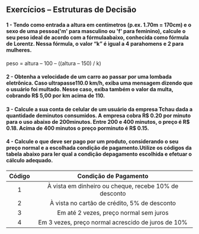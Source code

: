 ##     Exercícios – Estruturas de Decisão

#### 1 - Tendo como entrada a altura em centímetros (p.ex. 1.70m = 170cm) e o sexo de uma pessoa('m' para masculino ou 'f' para feminino), calcule o seu peso ideal de acordo com a fórmulaabaixo, conhecida como fórmula de Lorentz. Nessa fórmula, o valor “k” é igual a 4 parahomens e 2 para mulheres.  

 peso = altura – 100 –  ((altura – 150) / k)

#### 2 - Obtenha a velocidade de um carro ao passar por uma lombada eletrônica. Caso ultrapasse110.0 km/h, exiba uma mensagem dizendo que o usuário foi multado. Nesse caso, exiba também o valor da multa, cobrando R$ 5,00 por km acima de 110.  

#### 3 - Calcule a sua conta de celular de um usuário da empresa Tchau dada a quantidade deminutos consumidos. A empresa   cobra R$ 0.20 por minuto para o uso abaixo de 200minutos. Entre 200 e 400 minutos, o preço é R$ 0.18. Acima de 400 minutos o preço porminuto é R$ 0.15.

#### 4 - Calcule o que deve ser pago por um produto, considerando o seu preço normal e a escolhada condição de pagamento.Utilize os códigos da tabela abaixo para ler qual a condição depagamento escolhida e efetuar o cálculo adequado.  

| Código |                 Condição de Pagamento                 |
|:------:|:-----------------------------------------------------:|
|    1   | À vista em dinheiro ou cheque, recebe 10% de desconto |
|    2   | À vista no cartão de crédito, 5% de desconto          |
|    3   | Em até 2 vezes, preço normal sem juros                |
|    4   | Em 3 vezes, preço normal acrescido de juros de 10%    |